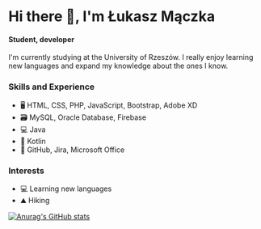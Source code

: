 # Hi there 👋, I'm Łukasz Mączka
#### Student, developer 

I'm currently studying at the University of Rzeszów. I really enjoy learning new languages and expand my knowledge about the ones I know.

### Skills and Experience
* 🖥️ HTML, CSS, PHP, JavaScript, Bootstrap, Adobe XD
* 🗃️ MySQL, Oracle Database, Firebase
* 💻 Java
* 📱  Kotlin
* 🏢 GitHub, Jira, Microsoft Office

### Interests
* 💻 Learning new languages
* ⛰️ Hiking 


[![Anurag's GitHub stats](https://github-readme-stats.vercel.app/api?username=monczall&count_private=true&show_icons=true&theme=dark&hide=stars,prs)
](https://github.com/anuraghazra/github-readme-stats)


<!--
**monczall/monczall** is a ✨ _special_ ✨ repository because its `README.md` (this file) appears on your GitHub profile.

Here are some ideas to get you started:

- 🔭 I’m currently working on ...
- 🌱 I’m currently learning ...
- 👯 I’m looking to collaborate on ...
- 🤔 I’m looking for help with ...
- 💬 Ask me about ...
- 📫 How to reach me: ...
- 😄 Pronouns: ...
- ⚡ Fun fact: ...
-->
